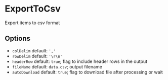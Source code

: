 ExportToCsv
===========

Export items to csv format

## Options
- `colDelim` default: `','`
- `rowDelim` default: `'\r\n'`
- `headerRow` default: `true`; flag to include header rows in the output
- `fileName` default: `data.csv`; output filename
- `autoDownload` default: `true`; flag to download file after processing or wait

